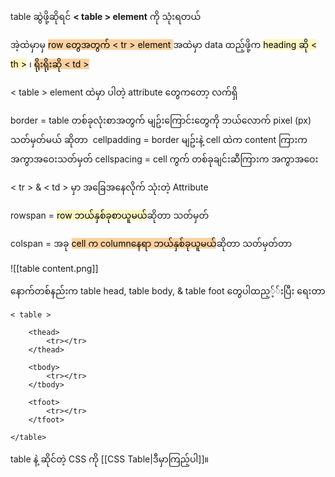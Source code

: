 
table ဆွဲဖို့ဆိုရင် **< table > element** ကို သုံးရတယ် 

အဲ့ထဲမှာမှ <mark style="background: #FFB86CA6;">row တွေအတွက် < tr > element </mark>
အထဲမှာ data ထည့်ဖို့က <mark style="background: #FFF3A3A6;">heading ဆို < th ></mark> ၊ <mark style="background: #FFB86CA6;">ရိုးရိုးဆို < td > </mark>

< table > element ထဲမှာ ပါတဲ့ attribute တွေကတော့ လက်ရှိ

border = table တစ်ခုလုံးစာအတွက် မျဥ်းကြောင်းတွေကို ဘယ်လောက် pixel (px) သတ်မှတ်မယ် ဆိုတာ 
‌
cellpadding = border မျဥ်းနဲ့ cell ထဲက content ကြားက အကွာအဝေးသတ်မှတ်
cellspacing = cell ကွက် တစ်ခုချင်းဆီကြားက အကွာအဝေး

< tr > & < td > မှာ အခြေအနေလိုက် သုံးတဲ့ Attribute

rowspan = <mark style="background: #FFF3A3A6;">row ဘယ်နှစ်ခုစာယူမယ်</mark>ဆိုတာ သတ်မှတ်

colspan = အခု <mark style="background: #FFB86CA6;">cell က columnနေရာ ဘယ်နှစ်ခုယူမယ်</mark>ဆိုတာ သတ်မှတ်တာ


![[table content.png]]

နောက်တစ်နည်းက table head, table body, & table foot တွေပါထည့့််းပြီး ရေးတာ

```
< table >
	
	<thead> 
		<tr></tr>
	</thead>

	<tbody>
		<tr></tr>
	</tbody>

	<tfoot>
		<tr></tr>
	</tfoot>

</table>
```

table နဲ့ ဆိုင်တဲ့ CSS ကို [[CSS Table|ဒီမှာကြည့်ပါ]]။